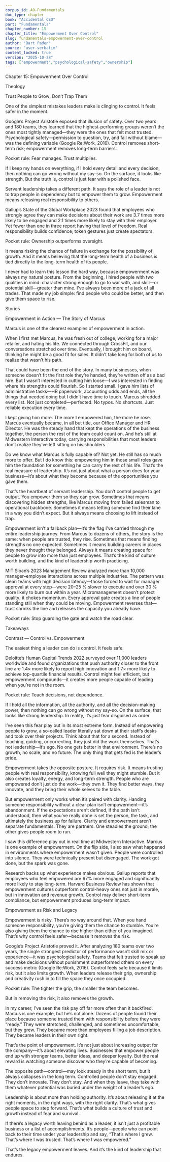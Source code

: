 ```yaml
---
corpus_id: AO-Fundamentals
doc_type: chapter
book: "Accidental CEO"
part: "Fundamentals"
chapter_number: 15
chapter_title: "Empowerment Over Control"
slug: fundamentals-empowerment-over-control
author: "Bart Paden"
source: "user-verbatim"
content_locked: true
version: "2025-10-28"
tags: ["empowerment","psychological-safety","ownership"]
---
```


Chapter 15: Empowerment Over Control

Theology

Trust People to Grow; Don’t Trap Them

One of the simplest mistakes leaders make is clinging to control. It feels safer in the moment.

Google’s Project Aristotle exposed that illusion of safety. Over two years and 180 teams, they learned that the highest-performing groups weren’t the ones most tightly managed—they were the ones that felt most trusted. Psychological safety—permission to question, try, and fail without blame—was the defining variable (Google Re:Work, 2016). Control removes short-term risk; empowerment removes long-term barriers.

Pocket rule: Fear manages. Trust multiplies.

If I keep my hands on everything, if I hold every detail and every decision, then nothing can go wrong without my say-so. On the surface, it looks like strength. But the truth is, control is just fear with a polished face.

Servant leadership takes a different path. It says the role of a leader is not to trap people in dependency but to empower them to grow. Empowerment means releasing real responsibility to others.

Gallup’s State of the Global Workplace 2023 found that employees who strongly agree they can make decisions about their work are 3.7 times more likely to be engaged and 2.1 times more likely to stay with their employer. Yet fewer than one in three report having that level of freedom. Real responsibility builds confidence; token gestures just create spectators.

Pocket rule: Ownership outperforms oversight.

It means risking the chance of failure in exchange for the possibility of growth. And it means believing that the long-term health of a business is tied directly to the long-term health of its people.

I never had to learn this lesson the hard way, because empowerment was always my natural posture. From the beginning, I hired people with two qualities in mind: character strong enough to go to war with, and skill—or potential skill—greater than mine. I’ve always been more of a jack of all trades. That made my job simple: find people who could be better, and then give them space to rise.

Stories

Empowerment in Action — The Story of Marcus

Marcus is one of the clearest examples of empowerment in action.

When I first met Marcus, he was fresh out of college, working for a major retailer, and hating his life. We connected through CrossFit, and our conversations stretched over time. Eventually, I brought him on board, thinking he might be a good fit for sales. It didn’t take long for both of us to realize that wasn’t his path.

That could have been the end of the story. In many businesses, when someone doesn’t fit the first role they’re handed, they’re written off as a bad hire. But I wasn’t interested in cutting him loose—I was interested in finding where his strengths could flourish. So I started small. I gave him lists of administrative tasks—HR paperwork, accounting odds and ends, all the things that needed doing but I didn’t have time to touch. Marcus shredded every list. Not just completed—perfected. No typos. No shortcuts. Just reliable execution every time.

I kept giving him more. The more I empowered him, the more he rose. Marcus eventually became, in all but title, our Office Manager and HR Director. He was the steady hand that kept the operations of the business together, the person the rest of the team could count on. And he’s still at Midwestern Interactive today, carrying responsibilities that most leaders don’t realize they’ve left sitting on his shoulders.

Do we know what Marcus is fully capable of? Not yet. He still has so much more to offer. But I do know this: empowering him in those small roles gave him the foundation for something he can carry the rest of his life. That’s the real measure of leadership. It’s not just about what a person does for your business—it’s about what they become because of the opportunities you gave them.

That’s the heartbeat of servant leadership. You don’t control people to get output. You empower them so they can grow. Sometimes that means discovering hidden strengths, like Marcus moving from failed salesman to operational backbone. Sometimes it means letting someone find their lane in a way you didn’t expect. But it always means choosing to lift instead of trap.

Empowerment isn’t a fallback plan—it’s the flag I’ve carried through my entire leadership journey. From Marcus to dozens of others, the story is the same: when people are trusted, they rise. Sometimes that means finding strengths no one expected. Sometimes it means building careers in places they never thought they belonged. Always it means creating space for people to grow into more than just employees. That’s the kind of culture worth building, and the kind of leadership worth practicing.

MIT Sloan’s 2023 Management Review analyzed more than 10,000 manager–employee interactions across multiple industries. The pattern was clear: teams with high decision latency—those forced to wait for manager approval at every step—were 20–25 % slower to execute and over 30 % more likely to burn out within a year. Micromanagement doesn’t protect quality; it chokes momentum. Every approval gate creates a line of people standing still when they could be moving. Empowerment reverses that—trust shrinks the line and releases the capacity you already have.

Pocket rule: Stop guarding the gate and watch the road clear.

Takeaways

Contrast — Control vs. Empowerment

The easiest thing a leader can do is control. It feels safe.

Deloitte’s Human Capital Trends 2022 surveyed over 11,000 leaders worldwide and found organizations that push authority closer to the front line are 1.4× more likely to report high innovation and 1.7× more likely to achieve top-quartile financial results. Control might feel efficient, but empowerment compounds—it creates more people capable of leading when you’re not in the room.

Pocket rule: Teach decisions, not dependence.

If I hold all the information, all the authority, and all the decision-making power, then nothing can go wrong without my say-so. On the surface, that looks like strong leadership. In reality, it’s just fear disguised as order.

I’ve seen this fear play out in its most extreme form. Instead of empowering people to grow, a so-called leader literally sat down at their staff’s desks and took over their projects. Think about that for a second. Instead of teaching, guiding, or correcting, they just did the work themselves. That’s not leadership—it’s ego. No one gets better in that environment. There’s no growth, no scale, and no future. The only thing that gets fed is the leader’s pride.

Empowerment takes the opposite posture. It requires risk. It means trusting people with real responsibility, knowing full well they might stumble. But it also creates loyalty, energy, and long-term strength. People who are empowered don’t just do the work—they own it. They find better ways, they innovate, and they bring their whole selves to the table.

But empowerment only works when it’s paired with clarity. Handing someone responsibility without a clear plan isn’t empowerment—it’s abandonment. If the expectations aren’t defined, if the path isn’t understood, then what you’ve really done is set the person, the task, and ultimately the business up for failure. Clarity and empowerment aren’t separate fundamentals. They are partners. One steadies the ground; the other gives people room to run.

I saw this difference play out in real time at Midwestern Interactive. Marcus is one example of empowerment. On the flip side, I also saw what happened in environments where empowerment wasn’t given. People were controlled into silence. They were technically present but disengaged. The work got done, but the spark was gone.

Research backs up what experience makes obvious. Gallup reports that employees who feel empowered are 67% more engaged and significantly more likely to stay long-term. Harvard Business Review has shown that empowerment cultures outperform control-heavy ones not just in morale, but in innovation and revenue growth. Control may deliver short-term compliance, but empowerment produces long-term impact.

Empowerment as Risk and Legacy

Empowerment is risky. There’s no way around that. When you hand someone responsibility, you’re giving them the chance to stumble. You’re also giving them the chance to rise higher than either of you imagined. That’s why control feels safer—because it removes the risk.
 
Google’s Project Aristotle proved it. After analyzing 180 teams over two years, the single strongest predictor of performance wasn’t skill mix or experience—it was psychological safety. Teams that felt trusted to speak up and make decisions without punishment outperformed others on every success metric (Google Re:Work, 2016). Control feels safe because it limits risk, but it also limits growth. When leaders release their grip, ownership and creativity rush in to fill the space they once occupied.

Pocket rule: The tighter the grip, the smaller the team becomes.

But in removing the risk, it also removes the growth.

In my career, I’ve seen the risk pay off far more often than it backfired. Marcus is one example, but he’s not alone. Dozens of people found their place because someone trusted them with responsibility before they were “ready.” They were stretched, challenged, and sometimes uncomfortable, but they grew. They became more than employees filling a job description. They became leaders in their own right.

That’s the point of empowerment. It’s not just about increasing output for the company—it’s about elevating lives. Businesses that empower people end up with stronger teams, better ideas, and deeper loyalty. But the real reward is watching someone discover who they’re capable of becoming.

The opposite path—control—may look steady in the short term, but it always collapses in the long term. Controlled people don’t stay engaged. They don’t innovate. They don’t stay. And when they leave, they take with them whatever potential was buried under the weight of a leader’s ego.

Leadership is about more than holding authority. It’s about releasing it at the right moments, in the right ways, with the right clarity. That’s what gives people space to step forward. That’s what builds a culture of trust and growth instead of fear and survival.

If there’s a legacy worth leaving behind as a leader, it isn’t just a profitable business or a list of accomplishments. It’s people—people who can point back to their time under your leadership and say, “That’s where I grew. That’s where I was trusted. That’s where I was empowered.”

That’s the legacy empowerment leaves. And it’s the kind of leadership that endures.
